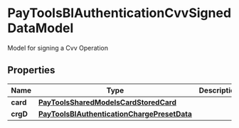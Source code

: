 

# PayToolsBlAuthenticationCvvSignedDataModel

Model for signing a Cvv Operation

## Properties

| Name | Type | Description | Notes |
|------------ | ------------- | ------------- | -------------|
|**card** | [**PayToolsSharedModelsCardStoredCard**](PayToolsSharedModelsCardStoredCard.md) |  |  [optional] |
|**crgD** | [**PayToolsBlAuthenticationChargePresetData**](PayToolsBlAuthenticationChargePresetData.md) |  |  [optional] |



